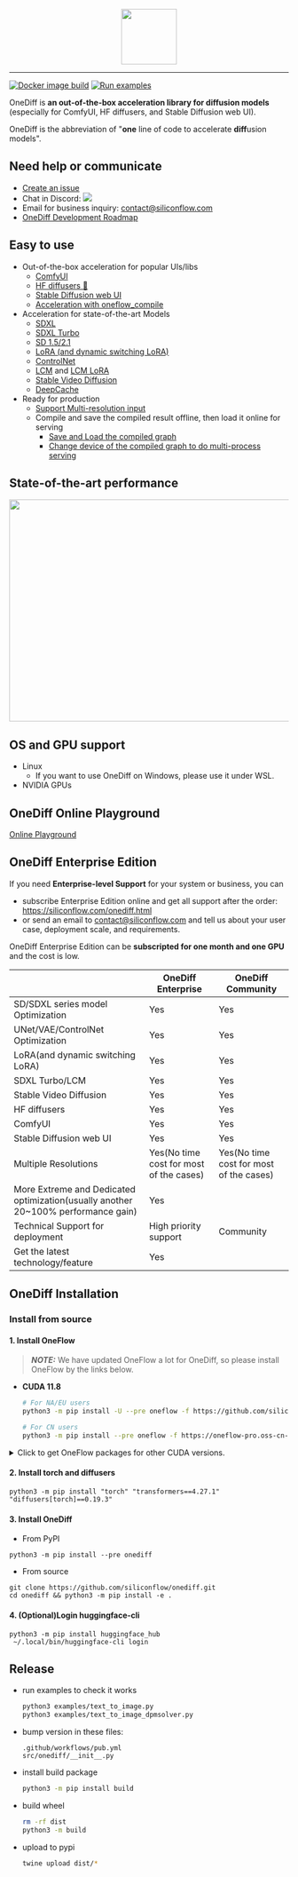 <p align="center">
<img src="imgs/onediff_logo.png" height="100">
</p>

---

[![Docker image build](https://github.com/siliconflow/onediff/actions/workflows/sd.yml/badge.svg)](https://github.com/siliconflow/onediff/actions/workflows/sd.yml)
[![Run examples](https://github.com/siliconflow/onediff/actions/workflows/examples.yml/badge.svg?event=schedule)](https://github.com/siliconflow/onediff/actions/workflows/examples.yml?query=event%3Aschedule)

OneDiff is **an out-of-the-box acceleration library for diffusion models**  (especially for ComfyUI, HF diffusers, and Stable Diffusion web UI).

OneDiff is the abbreviation of "**one** line of code to accelerate **diff**usion models".

## Need help or communicate
- [Create an issue](https://github.com/siliconflow/onediff/issues)
- Chat in Discord: [![](https://dcbadge.vercel.app/api/server/RKJTjZMcPQ?style=plastic)](https://discord.gg/RKJTjZMcPQ)
- Email for business inquiry: contact@siliconflow.com
- [OneDiff Development Roadmap](https://github.com/siliconflow/onediff/wiki#onediff-roadmap)

## Easy to use
- Out-of-the-box acceleration for popular UIs/libs
  - [ComfyUI](https://github.com/siliconflow/onediff/tree/main/onediff_comfy_nodes)
  - [HF diffusers 🤗](https://github.com/siliconflow/onediff/tree/main/examples)
  - [Stable Diffusion web UI](https://github.com/siliconflow/onediff/tree/main/onediff_sd_webui_extensions)
  - [Acceleration with oneflow_compile](https://github.com/siliconflow/onediff/blob/main/examples/text_to_image_sdxl.py)
- Acceleration for state-of-the-art Models
  - [SDXL](https://github.com/siliconflow/onediff/blob/main/examples/text_to_image_sdxl.py)
  - [SDXL Turbo](https://github.com/siliconflow/onediff/blob/main/examples/text_to_image_sdxl_turbo.py)
  - [SD 1.5/2.1](https://github.com/siliconflow/onediff/blob/main/examples/text_to_image.py)
  - [LoRA (and dynamic switching LoRA)](https://github.com/siliconflow/onediff/blob/main/examples/text_to_image_sdxl_lora.py)
  - [ControlNet](https://github.com/siliconflow/onediff/blob/main/examples/text_to_image_controlnet.py)
  - [LCM](https://github.com/siliconflow/onediff/blob/main/examples/text_to_image_lcm.py) and [LCM LoRA](https://github.com/siliconflow/onediff/blob/main/examples/text_to_image_lcm_lora_sdxl.py)
  - [Stable Video Diffusion](https://github.com/siliconflow/onediff/blob/main/examples/image_to_video.py)
  - [DeepCache](https://github.com/siliconflow/onediff/blob/main/examples/text_to_image_deep_cache_sdxl.py)
- Ready for production
  - [Support Multi-resolution input](https://github.com/siliconflow/onediff/blob/main/examples/text_to_image_sdxl.py)
  - Compile and save the compiled result offline, then load it online for serving
    - [Save and Load the compiled graph](https://github.com/siliconflow/onediff/blob/main/examples/text_to_image_sdxl_save_load.py)
    - [Change device of the compiled graph to do multi-process serving](https://github.com/siliconflow/onediff/blob/main/examples/text_to_image_sdxl_mp_load.py)

## State-of-the-art performance

<img src="benchmarks/pics/240105_sdxl_e2e_a100.png" width="600" height="400">

## OS and GPU support
- Linux
  - If you want to use OneDiff on Windows, please use it under WSL.
- NVIDIA GPUs

## OneDiff Online Playground
[Online Playground](https://github.com/siliconflow/onediff/wiki/OneDiff-Online-Playground)

## OneDiff Enterprise Edition
If you need **Enterprise-level Support** for your system or business, you can 
- subscribe Enterprise Edition online and get all support after the order: https://siliconflow.com/onediff.html
- or send an email to contact@siliconflow.com and tell us about your user case, deployment scale, and requirements.

OneDiff Enterprise Edition can be **subscripted for one month and one GPU** and the cost is low.

|                      | OneDiff Enterprise   | OneDiff Community |
| -------------------- | ------------------- | ----------- |
| SD/SDXL series model Optimization| Yes | Yes|
| UNet/VAE/ControlNet Optimization | Yes      | Yes         |
| LoRA(and dynamic switching LoRA)                 | Yes             | Yes         |
| SDXL Turbo/LCM                  | Yes             | Yes         |
| Stable Video Diffusion |  Yes      | Yes |
| HF diffusers            | Yes                 | Yes         |
| ComfyUI              | Yes           | Yes         |
| Stable Diffusion web UI | Yes          | Yes         |
| Multiple Resolutions | Yes(No time cost for most of the cases)       | Yes(No time cost for most of the cases)           |
| More Extreme and Dedicated optimization(usually another 20~100% performance gain)         |   Yes         |                 |
| Technical Support for deployment    | High priority support       | Community           |
| Get the latest technology/feature | Yes | |

## OneDiff Installation
### Install from source

#### 1. Install OneFlow
> **_NOTE:_** We have updated OneFlow a lot for OneDiff, so please install OneFlow by the links below.

- **CUDA 11.8**

  ```bash
  # For NA/EU users
  python3 -m pip install -U --pre oneflow -f https://github.com/siliconflow/oneflow_releases/releases/expanded_assets/community_cu118
  ```


  ```bash
  # For CN users
  python3 -m pip install --pre oneflow -f https://oneflow-pro.oss-cn-beijing.aliyuncs.com/branch/community/cu118
  ```


<details>
<summary> Click to get OneFlow packages for other CUDA versions. </summary>

- **CUDA 12.1**

  ```bash
  # For NA/EU users
  python3 -m pip install -U --pre oneflow -f https://github.com/siliconflow/oneflow_releases/releases/expanded_assets/community_cu121
  ```


  ```bash
  # For CN users
  python3 -m pip install --pre oneflow -f https://oneflow-pro.oss-cn-beijing.aliyuncs.com/branch/community/cu121
  ```


- **CUDA 12.2**

  ```bash
  # For NA/EU users
  python3 -m pip install -U --pre oneflow -f https://github.com/siliconflow/oneflow_releases/releases/expanded_assets/community_cu122
  ```

  ```bash
  # For CN users
  python3 -m pip install --pre oneflow -f https://oneflow-pro.oss-cn-beijing.aliyuncs.com/branch/community/cu122
  ```



</details>


#### 2. Install torch and diffusers
```
python3 -m pip install "torch" "transformers==4.27.1" "diffusers[torch]==0.19.3"
```

#### 3. Install OneDiff

- From PyPI
```
python3 -m pip install --pre onediff
```
- From source
```
git clone https://github.com/siliconflow/onediff.git
cd onediff && python3 -m pip install -e .
```

#### 4. (Optional)Login huggingface-cli

```
python3 -m pip install huggingface_hub
 ~/.local/bin/huggingface-cli login
```

## Release

- run examples to check it works

  ```bash
  python3 examples/text_to_image.py
  python3 examples/text_to_image_dpmsolver.py
  ```

- bump version in these files:

  ```
  .github/workflows/pub.yml
  src/onediff/__init__.py
  ```

- install build package
  ```bash
  python3 -m pip install build
  ```

- build wheel

  ```bash
  rm -rf dist
  python3 -m build
  ```

- upload to pypi

  ```bash
  twine upload dist/*
  ```

